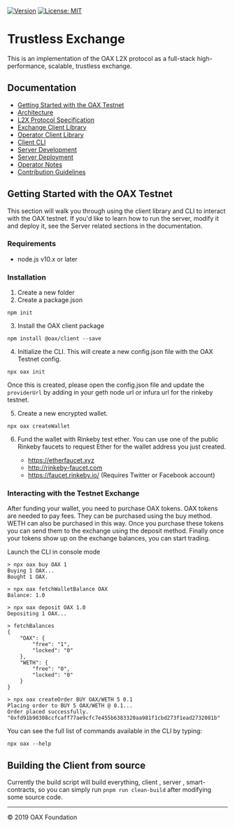 [![Version](https://img.shields.io/github/package-json/v/OAXFoundation/l2x-trustless-exchange.svg)]()
[![License: MIT](https://img.shields.io/badge/License-MIT-brightgreen.svg)](https://opensource.org/licenses/MIT)


# Trustless Exchange

This is an implementation of the OAX L2X protocol as a full-stack high-performance, scalable, trustless exchange.

## Documentation
* [Getting Started with the OAX Testnet](#getting-started-with-the-oax-testnet)
* [Architecture](./docs/Architecture.md)
* [L2X Protocol Specification](./docs/l2x-protocol-33c7d42.pdf)
* [Exchange Client Library](./docs/Client_ExchangeClient.md)
* [Operator Client Library](./docs/Client_L2Client.md)
* [Client CLI](./docs/Client_Cli.md)
* [Server Development](./docs/Server_Development.md)
* [Server Deployment](./docs/Server_Deployment.md)
* [Operator Notes](./docs/Operator_Notes.md)
* [Contribution Guidelines](./docs/Contribution.md)

## Getting Started with the OAX Testnet
This section will walk you through using the client library and CLI to interact with the OAX testnet. If you'd like to learn how to run the server, modify it and deploy it, see the Server related sections in the documentation.

### Requirements

- node.js v10.x or later

### Installation

1. Create a new folder
2. Create a package.json
```
npm init
```
3. Install the OAX client package
```
npm install @oax/client --save
```
4. Initialize the CLI. This will create a new config.json file with the OAX Testnet config.
```
npx oax init
```
Once this is created, please open the config.json file and update the `providerUrl` by adding in your geth node url or infura url for the rinkeby testnet. 

5. Create a new encrypted wallet.
```
npx oax createWallet
```
6. Fund the wallet with Rinkeby test ether. You can use one of the public Rinkeby faucets to request Ether for the wallet address you just created.

    - https://etherfaucet.xyz
    - http://rinkeby-faucet.com
    - https://faucet.rinkeby.io/ (Requires Twitter or Facebook account)

### Interacting with the Testnet Exchange

After funding your wallet, you need to purchase OAX tokens. OAX tokens are needed to pay fees. They can be purchased using the buy method. WETH can also be purchased in this way. Once you purchase these tokens you can send them to the exchange using the deposit method. Finally once your tokens show up on the exchange balances, you can start trading. 

Launch the CLI in console mode
```
> npx oax buy OAX 1
Buying 1 OAX...
Bought 1 OAX.

> npx oax fetchWalletBalance OAX
Balance: 1.0

> npx oax deposit OAX 1.0
Depositing 1 OAX...

> fetchBalances
{
    "OAX": {
        "free": "1",
        "locked": "0"
    },
    "WETH": {
        "free": "0",
        "locked": "0"
    }
}

> npx oax createOrder BUY OAX/WETH 5 0.1
Placing order to BUY 5 OAX/WETH @ 0.1...
Order placed successfully.
"0xfd91b90308ccfcaff77ae9cfc7e455b6383320aa981f1cbd273f1ead2732081b"
```

You can see the full list of commands available in the CLI by typing:
```
npx oax --help
```

## Building the Client from source 

Currently the build script will build everything, client , server , smart-contracts, so you can simply run `pnpm run clean-build` after modifying some source code. 


* * *



&copy; 2019 OAX Foundation
